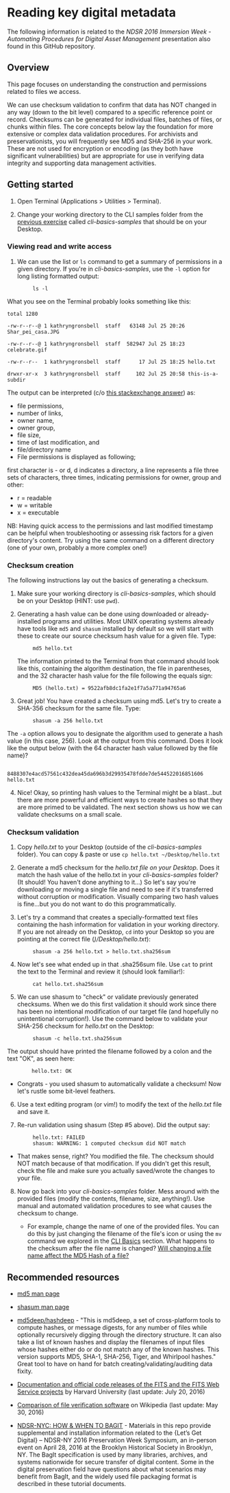 
# Reading key digital metadata

The following information is related to the _NDSR 2016 Immersion Week - Automating Procedures for Digital Asset Management_ presentation also found in this GitHub repository. 

## Overview

This page focuses on understanding the construction and permissions related to files we access. 

We can use checksum validation to confirm that data has NOT changed in any way (down to the bit level) compared to a specific reference point or record. Checksums can be generated for individual files, batches of files, or chunks within files. The core concepts below lay the foundation for more extensive or complex data validation procedures. For archivists and preservationists, you will frequently see MD5 and SHA-256 in your work. These are not used for encryption or encoding (as they both have significant vulnerabilities) but are appropriate for use in verifying data integrity and supporting data management activities. 


## Getting started

1. Open Terminal (Applications > Utilities > Terminal). 

2. Change your working directory to the CLI samples folder from the [previous exercise](./01_cli-basics.md) called _cli-basics-samples_ that should be on your Desktop.

### Viewing read and write access

1. We can use the list or `ls` command to get a summary of permissions in a given directory. If you're in _cli-basics-samples_, use the `-l` option for long listing formatted output:

            ls -l

What you see on the Terminal probably looks something like this:

`total 1280`

`-rw-r--r--@ 1 kathryngronsbell  staff   63148 Jul 25 20:26 Shar_pei_casa.JPG`

`-rw-r--r--@ 1 kathryngronsbell  staff  582947 Jul 25 18:23 celebrate.gif`

`-rw-r--r--  1 kathryngronsbell  staff      17 Jul 25 18:25 hello.txt`

`drwxr-xr-x  3 kathryngronsbell  staff     102 Jul 25 20:58 this-is-a-subdir`

The output can be interpreted (c/o [this stackexchange answer](http://unix.stackexchange.com/a/103118)) as:

- file permissions,
- number of links,
- owner name,
- owner group,
- file size,
- time of last modification, and
- file/directory name
- File permissions is displayed as following;

first character is - or d, d indicates a directory, a line represents a file
three sets of characters, three times, indicating permissions for owner, group and other:
- r = readable
- w = writable
- x = executable

NB: Having quick access to the permissions and last modified timestamp can be helpful when troubleshooting or assessing risk factors for a given directory's content. Try using the same command on a different directory (one of your own, probably a more complex one!)


### Checksum creation

The following instructions lay out the basics of generating a checksum. 

1. Make sure your working directory is _cli-basics-samples_, which should be on your Desktop (HINT: use `pwd`).

2. Generating a hash value can be done using downloaded or already-installed programs and utilities. Most UNIX operating systems already have tools like `md5` and `shasum` installed by default so we will start with these to create our source checksum hash value for a given file. Type:

            md5 hello.txt

    The information printed to the Terminal from that command should look like this, containing the algorithm destination, the file in parentheses, and the 32 character hash value for the file following the equals sign:

            MD5 (hello.txt) = 9522afb8dc1fa2e1f7a5a771a94765a6

3. Great job! You have created a checksum using md5. Let's try to create a SHA-356 checksum for the same file. Type:

            shasum -a 256 hello.txt

The `-a` option allows you to designate the algorithm used to generate a hash value (in this case, 256). Look at the output from this command. Does it look like the output below (with the 64 character hash value followed by the file name)?

            8488307e4acd57561c432dea45da696b3d29935478fdde7de544522016851606  hello.txt


4. Nice! Okay, so printing hash values to the Terminal might be a blast...but there are more powerful and efficient ways to create hashes so that they are more primed to be validated. The next section shows us how we can validate checksums on a small scale. 



### Checksum validation


1. Copy _hello.txt_ to your Desktop (outside of the _cli-basics-samples_ folder). You can copy & paste or use `cp hello.txt ~/Desktop/hello.txt`

2. Generate a md5 checksum for the *hello.txt file on your Desktop*. Does it match the hash value of the hello.txt in your _cli-basics-samples_ folder? (It should! You haven't done anything to it...) So let's say you're downloading or moving a single file and need to see if it's transferred without corruption or modification. Visually comparing two hash values is fine...but you do not want to do this programmatically. 


3. Let's try a command that creates a specially-formatted text files containing the hash information for validation in your working directory. If you are not already on the Desktop, `cd` into your Desktop so you are pointing at the correct file (_)/Desktop/hello.txt_):

            shasum -a 256 hello.txt > hello.txt.sha256sum

4. Now let's see what ended up in that .sha256sum file. Use `cat` to print the text to the Terminal and review it (should look familiar!):

            cat hello.txt.sha256sum

5. We can use shasum to "check" or validate previously generated checksums. When we do this first validation it should work since there has been no intentional modification of our target file (and hopefully no unintentional corruption!). Use the command below to validate your SHA-256 checksum for _hello.txt_ on the Desktop:

            shasum -c hello.txt.sha256sum

The output should have printed the filename followed by a colon and the text "OK", as seen here:

            hello.txt: OK

 - Congrats - you used shasum to automatically validate a checksum! Now let's rustle some bit-level feathers.

6. Use a text editing program (or vim!) to modify the text of the _hello.txt_ file and save it.

7. Re-run validation using shasum (Step #5 above). Did the output say:

            hello.txt: FAILED
            shasum: WARNING: 1 computed checksum did NOT match


 - That makes sense, right? You modified the file. The checksum should NOT match because of that modification. If you didn't get this result, check the file and make sure you actually saved/wrote the changes to your file.

8. Now go back into your _cli-basics-samples_ folder. Mess around with the provided files (modify the contents, filename, size, anything!). Use manual and automated validation procedures to see what causes the checksum to change.

    - For example, change the name of one of the provided files. You can do this by just changing the filename of the file's icon or using the `mv` command we explored in the [CLI Basics](cli-basics.md) section. What happens to the checksum after the file name is changed? [Will changing a file name affect the MD5 Hash of a file?](http://stackoverflow.com/a/14360831)


## Recommended resources


- [md5 man page](https://www.freebsd.org/cgi/man.cgi?query=md5&sektion=1)

- [shasum man page](http://ss64.com/osx/shasum.html)

- [md5deep/hashdeep](https://github.com/jessek/hashdeep/) - "This is md5deep, a set of cross-platform tools to compute hashes, or message digests, for any number of files while optionally recursively digging through the directory structure. It can also take a list of known hashes and display the filenames of input files whose hashes either do or do not match any of the known hashes. This version supports MD5, SHA-1, SHA-256, Tiger, and Whirlpool hashes." Great tool to have on hand for batch creating/validating/auditing data fixity.

- [Documentation and official code releases of the FITS and the FITS Web Service projects](http://projects.iq.harvard.edu/fits/home) by Harvard University (last update: July 20, 2016)

- [Comparison of file verification software](https://en.wikipedia.org/wiki/Comparison_of_file_verification_software) on Wikipedia (last update: May 30, 2016)
- [NDSR-NYC: HOW & WHEN TO BAGIT](https://github.com/dinahhandel/NDSRNY2016_Symposium/tree/master/Bag-it%20Workshop) - Materials in this repo provide supplemental and installation information related to the {Let’s Get Digital} – NDSR-NY 2016 Preservation Week Symposium, an in-person event on April 28, 2016 at the Brooklyn Historical Society in Brooklyn, NY. The BagIt specification is used by many libraries, archives, and systems nationwide for secure transfer of digital content. Some in the digital preservation field have questions about what scenarios may benefit from BagIt, and the widely used file packaging format is described in these tutorial documents.


